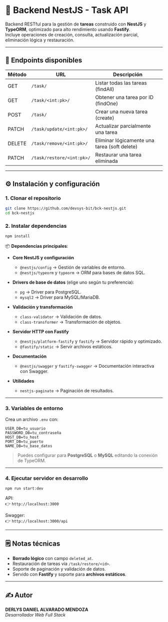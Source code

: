 # 📌 Backend NestJS - Task API

Backend RESTful para la gestión de **tareas** construido con **NestJS** y **TypeORM**, optimizado para alto rendimiento usando **Fastify**.  
Incluye operaciones de creación, consulta, actualización parcial, eliminación lógica y restauración.

---

## 🚀 Endpoints disponibles

| Método | URL | Descripción |
|--------|------------------------------|--------------------------------------------|
| GET    | `/task/`                     | Listar todas las tareas (findAll)          |
| GET    | `/task/<int:pk>/`            | Obtener una tarea por ID (findOne)         |
| POST   | `/task/`                     | Crear una nueva tarea (create)             |
| PATCH  | `/task/update/<int:pk>/`     | Actualizar parcialmente una tarea          |
| DELETE | `/task/remove/<int:pk>/`     | Eliminar lógicamente una tarea (soft delete)|
| PATCH  | `/task/restore/<int:pk>/`    | Restaurar una tarea eliminada              |

---

## ⚙️ Instalación y configuración

### 1. Clonar el repositorio

```bash
git clone https://github.com/devsys-bit/bck-nestjs.git
cd bck-nestjs
```

### 2. Instalar dependencias

```bash
npm install
```

📦 **Dependencias principales**:

- **Core NestJS y configuración**
  - `@nestjs/config` → Gestión de variables de entorno.
  - `@nestjs/typeorm` y `typeorm` → ORM para bases de datos SQL.

- **Drivers de base de datos** (elige uno según tu preferencia):
  - `pg` → Driver para PostgreSQL.
  - `mysql2` → Driver para MySQL/MariaDB.

- **Validación y transformación**
  - `class-validator` → Validación de datos.
  - `class-transformer` → Transformación de objetos.

- **Servidor HTTP con Fastify**
  - `@nestjs/platform-fastify` y `fastify` → Servidor rápido y optimizado.
  - `@fastify/static` → Servir archivos estáticos.

- **Documentación**
  - `@nestjs/swagger` y `fastify-swagger` → Documentación interactiva con Swagger.

- **Utilidades**
  - `nestjs-paginate` → Paginación de resultados.

---

### 3. Variables de entorno

Crea un archivo `.env` con:

```env
USER_DB=tu_usuario
PASSWORD_DB=tu_contraseña
HOST_DB=tu_host
PORT_DB=tu_puerto
NAME_DB=tu_base_datos
```

> Puedes configurar para **PostgreSQL** o **MySQL** editando la conexión de TypeORM.

---

### 4. Ejecutar servidor en desarrollo

```bash
npm run start:dev
```

API:  
👉 `http://localhost:3000`

Swagger:  
👉 `http://localhost:3000/api`

---

## 🗒️ Notas técnicas

- **Borrado lógico** con campo `deleted_at`.
- Restauración de tareas vía `/task/restore/<id>`.
- Soporte de paginación y validación de datos.
- Servido con **Fastify** y soporte para **archivos estáticos**.

---

## ✍️ Autor

**DERLYS DANIEL ALVARADO MENDOZA**  
*Desarrollador Web Full Stack*

